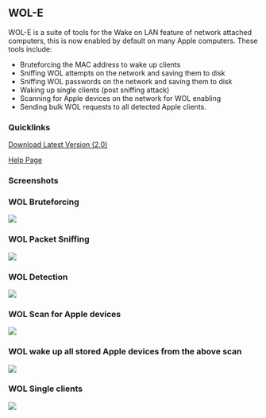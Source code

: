 ## WOL-E ##

WOL-E is a suite of tools for the Wake on LAN feature of network attached computers, this is now enabled by default on many Apple computers. These tools include:

  * Bruteforcing the MAC address to wake up clients
  * Sniffing WOL attempts on the network and saving them to disk
  * Sniffing WOL passwords on the network and saving them to disk
  * Waking up single clients (post sniffing attack)
  * Scanning for Apple devices on the network for WOL enabling
  * Sending bulk WOL requests to all detected Apple clients.

### Quicklinks ###
[Download Latest Version (2.0)](http://wol-e.googlecode.com/files/wol-e.2.0.tar.gz)

[Help Page](https://github.com/xXEmbalmerXx/wol-e/wiki)

### Screenshots ###

### WOL Bruteforcing ###

<img src="https://i.imgur.com/yaBxAwC.png">

### WOL Packet Sniffing ###

<img src="https://i.imgur.com/xGMuGVc.png">

### WOL Detection ###

<img src="https://i.imgur.com/pJwDnp3.png">

### WOL Scan for Apple devices ###

<img src="https://i.imgur.com/RzjgP4Ng.png">

### WOL wake up all stored Apple devices from the above scan ###

<img src="https://i.imgur.com/kK9PRpL.png">

### WOL Single clients ###

<img src="https://i.imgur.com/GBTXoPug.png">
